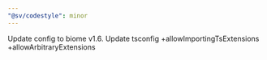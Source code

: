 ```yaml
---
"@sv/codestyle": minor
---
```


Update config to biome v1.6. Update tsconfig +allowImportingTsExtensions +allowArbitraryExtensions
